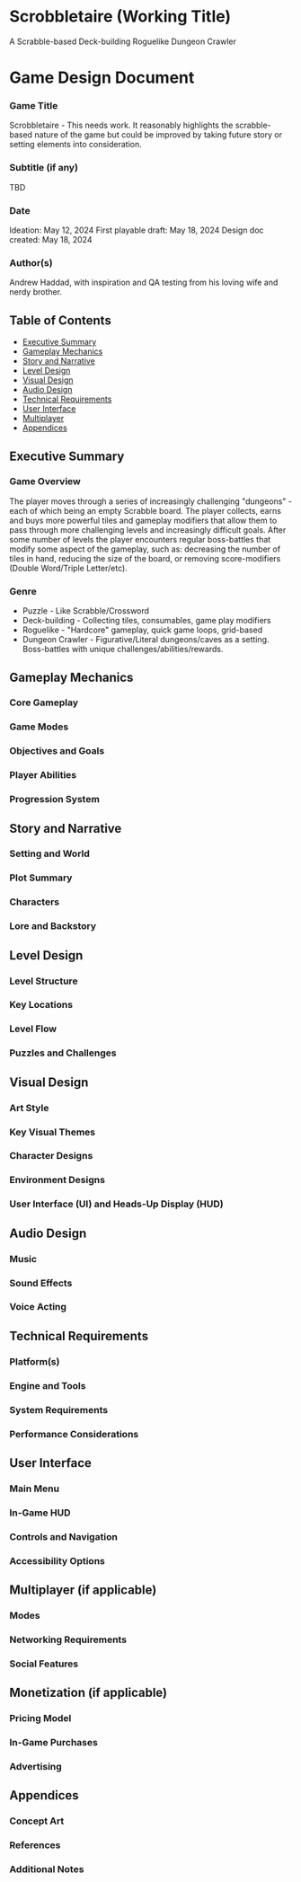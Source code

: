 # Scrobbletaire (Working Title)
A Scrabble-based Deck-building Roguelike Dungeon Crawler

# Game Design Document
### Game Title
Scrobbletaire - This needs work. It reasonably highlights the scrabble-based nature of the game but could be improved by taking future story or setting elements into consideration.

### Subtitle (if any)
TBD

### Date
Ideation: May 12, 2024
First playable draft: May 18, 2024
Design doc created: May 18, 2024

### Author(s)
Andrew Haddad, with inspiration and QA testing from his loving wife and nerdy brother.

## Table of Contents
 - [Executive Summary](#Executive-Summary)
 - [Gameplay Mechanics](#Gameplay-Mechanics)
 - [Story and Narrative](#Story-and-Narrative)
 - [Level Design](#Level-Design)
 - [Visual Design](#Visual-Design)
 - [Audio Design](#Audio-Design)
 - [Technical Requirements](#Technical-Requirements)
 - [User Interface](#User-Interface)
 - [Multiplayer](#Multiplayer)
 - [Appendices](#Appendices)

## Executive Summary
### Game Overview
The player moves through a series of increasingly challenging "dungeons" - each of which being an empty Scrabble board. The player collects, earns and buys more powerful tiles and gameplay modifiers that allow them to pass through more challenging levels and increasingly difficult goals. After some number of levels the player encounters regular boss-battles that modify some aspect of the gameplay, such as: decreasing the number of tiles in hand, reducing the size of the board, or removing score-modifiers (Double Word/Triple Letter/etc).

### Genre
 - Puzzle - Like Scrabble/Crossword
 - Deck-building - Collecting tiles, consumables, game play modifiers
 - Roguelike - "Hardcore" gameplay, quick game loops, grid-based
 - Dungeon Crawler - Figurative/Literal dungeons/caves as a setting. Boss-battles with unique challenges/abilities/rewards.

## Gameplay Mechanics
### Core Gameplay
### Game Modes
### Objectives and Goals
### Player Abilities
### Progression System

## Story and Narrative
### Setting and World
### Plot Summary
### Characters
### Lore and Backstory

## Level Design
### Level Structure
### Key Locations
### Level Flow
### Puzzles and Challenges

## Visual Design
### Art Style
### Key Visual Themes
### Character Designs
### Environment Designs
### User Interface (UI) and Heads-Up Display (HUD)

## Audio Design
### Music
### Sound Effects
### Voice Acting

## Technical Requirements
### Platform(s)
### Engine and Tools
### System Requirements
### Performance Considerations

## User Interface
### Main Menu
### In-Game HUD
### Controls and Navigation
### Accessibility Options

## Multiplayer (if applicable)
### Modes
### Networking Requirements
### Social Features

## Monetization (if applicable)
### Pricing Model
### In-Game Purchases
### Advertising

## Appendices
### Concept Art
### References
### Additional Notes
